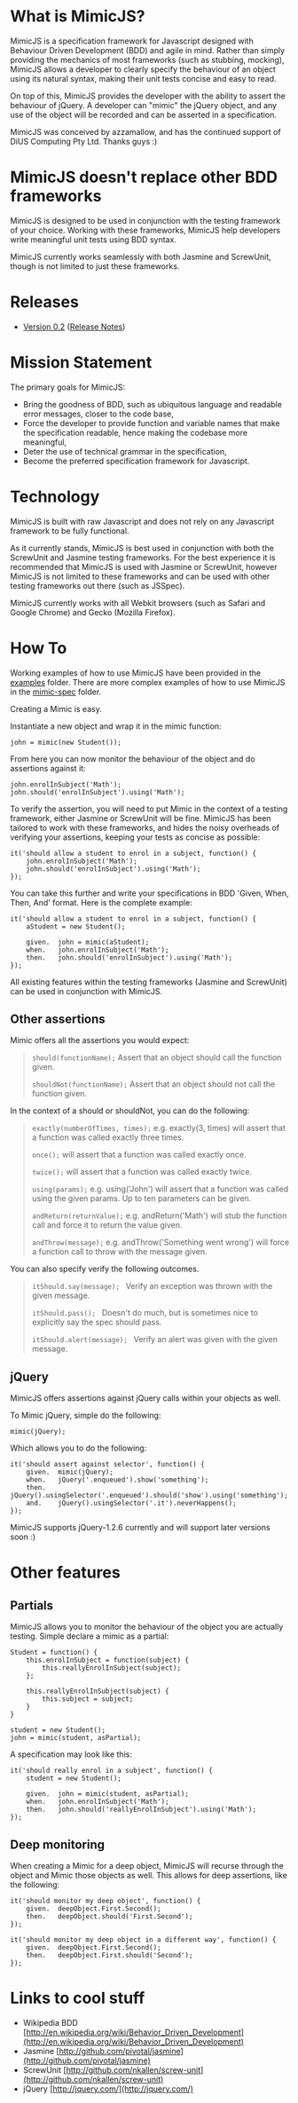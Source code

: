 What is MimicJS?
================

MimicJS is a specification framework for Javascript designed with Behaviour Driven Development (BDD) and agile in mind. Rather than simply providing the mechanics of most frameworks (such as stubbing, mocking), MimicJS allows a developer to clearly specify the behaviour of an object using its natural syntax, making their unit tests concise and easy to read.

On top of this, MimicJS provides the developer with the ability to assert the behaviour of jQuery. A developer can "mimic" the jQuery object, and any use of the object will be recorded and can be asserted in a specification.

MimicJS was conceived by azzamallow, and has the continued support of DiUS Computing Pty Ltd. Thanks guys :)

MimicJS doesn't replace other BDD frameworks
============================================
MimicJS is designed to be used in conjunction with the testing framework of your choice. Working with these frameworks, MimicJS help developers write meaningful unit tests using BDD syntax.

MimicJS currently works seamlessly with both Jasmine and ScrewUnit, though is not limited to just these frameworks.

Releases
========

* [Version 0.2](http://github.com/azzamallow/Mimic/tree/master/release/mimic-0.2.js) ([Release Notes](http://github.com/azzamallow/Mimic/tree/master/release/mimic-0.2.txt))

Mission Statement
=================

The primary goals for MimicJS:

* Bring the goodness of BDD, such as ubiquitous language and readable error messages, closer to the code base,
* Force the developer to provide function and variable names that make the specification readable, hence making the codebase more meaningful,
* Deter the use of technical grammar in the specification,
* Become the preferred specification framework for Javascript.

Technology
==========

MimicJS is built with raw Javascript and does not rely on any Javascript framework to be fully functional.

As it currently stands, MimicJS is best used in conjunction with both the ScrewUnit and Jasmine testing frameworks. For the best experience it is recommended that MimicJS is used with Jasmine or ScrewUnit, however MimicJS is not limited to these frameworks and can be used with other testing frameworks out there (such as JSSpec).

MimicJS currently works with all Webkit browsers (such as Safari and Google Chrome) and Gecko (Mozilla Firefox).

How To
======

Working examples of how to use MimicJS have been provided in the [examples](http://github.com/azzamallow/Mimic/tree/master/examples/) folder. There are more complex examples of how to use MimicJS in the [mimic-spec](http://github.com/azzamallow/Mimic/tree/master/mimic-spec/spec/javascripts/) folder.

Creating a Mimic is easy. 

Instantiate a new object and wrap it in the mimic function:

    john = mimic(new Student());

From here you can now monitor the behaviour of the object and do assertions against it:

    john.enrolInSubject('Math');
    john.should('enrolInSubject').using('Math');
    
To verify the assertion, you will need to put Mimic in the context of a testing framework, either Jasmine or ScrewUnit will be fine. MimicJS has been tailored to work with these frameworks, and hides the noisy overheads of verifying your assertions, keeping your tests as concise as possible:

    it('should allow a student to enrol in a subject, function() {
        john.enrolInSubject('Math');
        john.should('enrolInSubject').using('Math');
    });
    
You can take this further and write your specifications in BDD 'Given, When, Then, And' format. Here is the complete example:

    it('should allow a student to enrol in a subject, function() {
        aStudent = new Student();
        
        given.  john = mimic(aStudent);
        when.   john.enrolInSubject('Math');
        then.   john.should('enrolInSubject').using('Math');
    });
    
All existing features within the testing frameworks (Jasmine and ScrewUnit) can be used in conjunction with MimicJS.
    
Other assertions
----------------

Mimic offers all the assertions you would expect:

>`should(functionName);` Assert that an object should call the function given.
>
>`shouldNot(functionName);` Assert that an object should not call the function given.
>

In the context of a should or shouldNot, you can do the following:

>`exactly(numberOfTimes, times);` e.g. exactly(3, times) will assert that a function was called exactly three times.
>
>`once();` will assert that a function was called exactly once.
>
>`twice();` will assert that a function was called exactly twice.
>
>`using(params);` e.g. using('John') will assert that a function was called using the given params. Up to ten parameters can be given.
>
>`andReturn(returnValue);` e.g. andReturn('Math') will stub the function call and force it to return the value given.
>
>`andThrow(message);` e.g. andThrow('Something went wrong') will force a function call to throw with the message given.
>

You can also specify verify the following outcomes.

>`itShould.say(message); ` Verify an exception was thrown with the given message.
>
>`itShould.pass(); ` Doesn't do much, but is sometimes nice to explicitly say the spec should pass.
>
>`itShould.alert(message); ` Verify an alert was given with the given message.
>

jQuery
------

MimicJS offers assertions against jQuery calls within your objects as well.

To Mimic jQuery, simple do the following:

    mimic(jQuery);

Which allows you to do the following:

    it('should assert against selector', function() {
        given.  mimic(jQuery);
        when.	jQuery('.enqueued').show('something');
    	then.	jQuery().usingSelector('.enqueued').should('show').using('something');
    	and.    jQuery().usingSelector('.it').neverHappens();
    });

MimicJS supports jQuery-1.2.6 currently and will support later versions soon :)
  
Other features
==============
    
Partials
--------

MimicJS allows you to monitor the behaviour of the object you are actually testing. Simple declare a mimic as a partial:

    Student = function() {
        this.enrolInSubject = function(subject) {
            this.reallyEnrolInSubject(subject);
        };
        
        this.reallyEnrolInSubject(subject) {
            this.subject = subject;
        }
    }

    student = new Student();
    john = mimic(student, asPartial);

A specification may look like this:

    it('should really enrol in a subject', function() {
        student = new Student();
        
    	given.	john = mimic(student, asPartial);
	    when.	john.enrolInSubject('Math');
	    then.   john.should('reallyEnrolInSubject').using('Math');
    });

Deep monitoring
---------------

When creating a Mimic for a deep object, MimicJS will recurse through the object and Mimic those objects as well. This allows for deep assertions, like the following:

    it('should monitor my deep object', function() {
    	given.	deepObject.First.Second();
	    then.	deepObject.should('First.Second');
    });

    it('should monitor my deep object in a different way', function() {
	    given.	deepObject.First.Second();
    	then.	deepObject.First.should('Second');
    });

Links to cool stuff
===================

 * Wikipedia BDD [http://en.wikipedia.org/wiki/Behavior_Driven_Development](http://en.wikipedia.org/wiki/Behavior_Driven_Development)
 * Jasmine [http://github.com/pivotal/jasmine](http://github.com/pivotal/jasmine)
 * ScrewUnit [http://github.com/nkallen/screw-unit](http://github.com/nkallen/screw-unit)
 * jQuery [http://jquery.com/](http://jquery.com/)